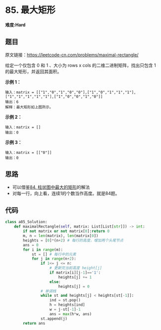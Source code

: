 # 85. 最大矩形
**难度:Hard**
## 题目
原文链接：https://leetcode-cn.com/problems/maximal-rectangle/

给定一个仅包含 0 和 1 、大小为 rows x cols 的二维二进制矩阵，找出只包含 1 的最大矩形，并返回其面积。

**示例 1：**
```
输入：matrix = [["1","0","1","0","0"],["1","0","1","1","1"],["1","1","1","1","1"],["1","0","0","1","0"]]
输出：6
解释：最大矩形如上图所示。
```
**示例 2：**
```
输入：matrix = []
输出：0
```
**示例 3：**
```
输入：matrix = [["0"]]
输出：0
```
## 思路
* 可以借鉴[84. 柱状图中最大的矩形](https://github.com/czzbb/leetcode-python/blob/master/code/0084-%E6%9F%B1%E7%8A%B6%E5%9B%BE%E4%B8%AD%E6%9C%80%E5%A4%A7%E7%9A%84%E7%9F%A9%E5%BD%A2.md)的解法
* 对每一行，向上看，连续1的个数当作高度。就是84题。

## 代码
```python
class a85_Solution:
    def maximalRectangle(self, matrix: List[List[str]]) -> int:
        if not matrix or not matrix[0]:return 0
        m, n = len(matrix), len(matrix[0])
        heights = [0]*(n+2) # 每行的高度，增加两个头尾节点
        ans = 0
        for i in range(m):
            st = [] # 每行中的元素
            for j in range(n+2):
                if 1<= j <= n:
                    # 更新完当前高度 height[j]
                    if matrix[i][j-1]=='1':
                        heights[j] += 1
                    else:
                        heights[j] = 0
                # 单调栈
                while st and heights[j] < heights[st[-1]]:
                    ind = st.pop()
                    h = heights[ind]
                    w = j-st[-1]-1
                    ans = max(h*w, ans)
                st.append(j)
        return ans

```
